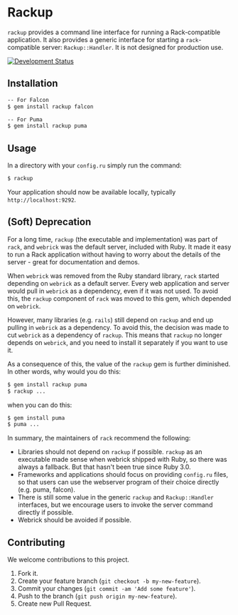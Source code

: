 # Rackup

`rackup` provides a command line interface for running a Rack-compatible application. It also provides a generic interface for starting a `rack`-compatible server: `Rackup::Handler`. It is not designed for production use.

[![Development Status](https://github.com/rack/rackup/workflows/Test/badge.svg)](https://github.com/rack/rackup/actions?workflow=Test)

## Installation

``` bash
-- For Falcon
$ gem install rackup falcon

-- For Puma
$ gem install rackup puma
```

## Usage

In a directory with your `config.ru` simply run the command:

``` bash
$ rackup
```

Your application should now be available locally, typically `http://localhost:9292`.

## (Soft) Deprecation

For a long time, `rackup` (the executable and implementation) was part of `rack`, and `webrick` was the default server, included with Ruby. It made it easy to run a Rack application without having to worry about the details of the server - great for documentation and demos.

When `webrick` was removed from the Ruby standard library, `rack` started depending on `webrick` as a default server. Every web application and server would pull in `webrick` as a dependency, even if it was not used. To avoid this, the `rackup` component of `rack` was moved to this gem, which depended on `webrick`.

However, many libraries (e.g. `rails`) still depend on `rackup` and end up pulling in `webrick` as a dependency. To avoid this, the decision was made to cut `webrick` as a dependency of `rackup`. This means that `rackup` no longer depends on `webrick`, and you need to install it separately if you want to use it.

As a consequence of this, the value of the `rackup` gem is further diminished. In other words, why would you do this:

``` bash
$ gem install rackup puma
$ rackup ...
```

when you can do this:

``` bash
$ gem install puma
$ puma ...
```

In summary, the maintainers of `rack` recommend the following:

- Libraries should not depend on `rackup` if possible. `rackup` as an executable made sense when webrick shipped with Ruby, so there was always a fallback. But that hasn't been true since Ruby 3.0.
- Frameworks and applications should focus on providing `config.ru` files, so that users can use the webserver program of their choice directly (e.g. puma, falcon). 
- There is still some value in the generic `rackup` and `Rackup::Handler` interfaces, but we encourage users to invoke the server command directly if possible.
- Webrick should be avoided if possible.

## Contributing

We welcome contributions to this project.

1.  Fork it.
2.  Create your feature branch (`git checkout -b my-new-feature`).
3.  Commit your changes (`git commit -am 'Add some feature'`).
4.  Push to the branch (`git push origin my-new-feature`).
5.  Create new Pull Request.
